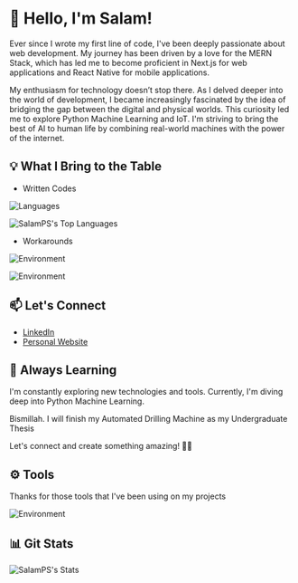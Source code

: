 # 👋 Hello, I'm Salam!

Ever since I wrote my first line of code, I've been deeply passionate about web development. My journey has been driven by a love for the MERN Stack, which has led me to become proficient in Next.js for web applications and React Native for mobile applications.

My enthusiasm for technology doesn’t stop there. As I delved deeper into the world of development, I became increasingly fascinated by the idea of bridging the gap between the digital and physical worlds. This curiosity led me to explore Python Machine Learning and IoT. I'm striving to bring the best of AI to human life by combining real-world machines with the power of the internet.

## 💡 What I Bring to the Table

- Written Codes

![Languages](https://skillicons.dev/icons?i=html,css,javascript,typescript,cpp,dart,python,java,lua&perline=50)

![SalamPS's Top Languages](https://github-readme-stats.vercel.app/api/top-langs/?username=SalamPS&theme=vue-dark&show_icons=true&hide_border=true&layout=compact)

- Workarounds

![Environment](https://skillicons.dev/icons?i=react,nextjs,vuejs,vite,flutter,flask,ros)

![Environment](https://skillicons.dev/icons?i=discordjs,firebase,mysql,mongodb,raspberrypi,cmake,arduino)

## 📫 Let's Connect

- [LinkedIn](https://www.linkedin.com/in/salam-pararta/)
- [Personal Website](https://salamp.id)

## 🌱 Always Learning

I'm constantly exploring new technologies and tools. Currently, I'm diving deep into Python Machine Learning.

Bismillah. I will finish my Automated Drilling Machine as my Undergraduate Thesis

Let's connect and create something amazing! 🚀✨

## ⚙️ Tools

Thanks for those tools that I've been using on my projects

![Environment](https://skillicons.dev/icons?i=vscode,figma,blender,sketchup,robloxstudio,postman)

## 📊 Git Stats

![SalamPS's Stats](https://github-readme-stats.vercel.app/api?username=SalamPS&theme=react&show_icons=true&hide_border=true&count_private=true&rank_icon=github)
